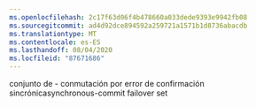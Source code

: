```yaml
---
ms.openlocfilehash: 2c17f63d06f4b478660a033dede9393e9942fb08
ms.sourcegitcommit: ad4d92dce894592a259721a1571b1d8736abacdb
ms.translationtype: MT
ms.contentlocale: es-ES
ms.lasthandoff: 08/04/2020
ms.locfileid: "87671686"
---
```

<span data-ttu-id="4c82e-101">conjunto de \- conmutación por error de confirmación sincrónica</span><span class="sxs-lookup"><span data-stu-id="4c82e-101">synchronous\-commit failover set</span></span>
